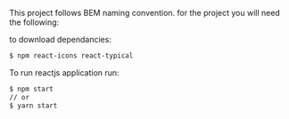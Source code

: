 This project follows BEM naming convention.
for the project you will need the following:

to download dependancies:

```bash
$ npm react-icons react-typical
```

To run reactjs application run:

```bash
$ npm start
// or
$ yarn start
```
